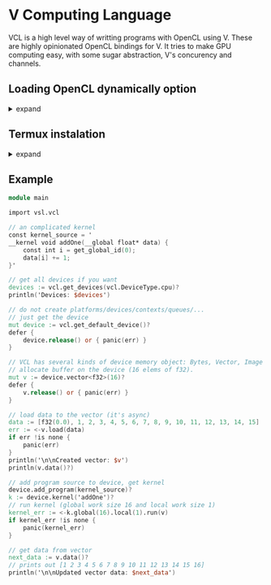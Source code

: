 # V Computing Language

VCL is a high level way of writting programs with OpenCL using V.
These are highly opinionated OpenCL bindings for V. It tries to make GPU computing easy,
with some sugar abstraction, V's concurency and channels.

## Loading OpenCL dynamically option

<details><summary>expand</summary>
<p>
By default VCL uses OpenCL loading the library statically. If you want to use OpenCL
dynamically, you can use the `-d dlopencl` flag.

By default it will look for the OpenCL library in the system path and all the known
locations for OpenCL libraries (like `/usr/lib` and `/usr/local/lib`) and load the first
library it finds. If you want to use a specific OpenCL library,
you can declare the environment variable `VCL_LIBOPENCL_PATH` with
the path to the library. Multiple paths can be separated by `:`.

For example, if you want to use the OpenCL library from the NVIDIA CUDA Toolkit, you can
do the following:

```bash
export VCL_LIBOPENCL_PATH=/usr/local/cuda/lib64/libOpenCL.so
```

</p>
</details>

## Termux instalation

<details><summary>expand</summary>
<p>
On termux you have to go with dynamic option, but before that you could execute theese command (add headers into source):
	```bash
	cd
	git clone https://github.com/KhronosGroup/OpenCL-Headers
	cp -r OpenCL-Headers/CL .vmodules/vsl/vcl/
	```
When your code do not run you can find on onternet path to opencl for your specific device and export `VCL_LIBOPENCL_PATH`
</p>
</details>

## Example

```v ignore
module main

import vsl.vcl

// an complicated kernel
const kernel_source = '
__kernel void addOne(__global float* data) {
    const int i = get_global_id(0);
    data[i] += 1;
}'

// get all devices if you want
devices := vcl.get_devices(vcl.DeviceType.cpu)?
println('Devices: $devices')

// do not create platforms/devices/contexts/queues/...
// just get the device
mut device := vcl.get_default_device()?
defer {
	device.release() or { panic(err) }
}

// VCL has several kinds of device memory object: Bytes, Vector, Image (Soon)
// allocate buffer on the device (16 elems of f32).
mut v := device.vector<f32>(16)?
defer {
	v.release() or { panic(err) }
}

// load data to the vector (it's async)
data := [f32(0.0), 1, 2, 3, 4, 5, 6, 7, 8, 9, 10, 11, 12, 13, 14, 15]
err := <-v.load(data)
if err !is none {
	panic(err)
}
println('\n\nCreated vector: $v')
println(v.data()?)

// add program source to device, get kernel
device.add_program(kernel_source)?
k := device.kernel('addOne')?
// run kernel (global work size 16 and local work size 1)
kernel_err := <-k.global(16).local(1).run(v)
if kernel_err !is none {
	panic(kernel_err)
}

// get data from vector
next_data := v.data()?
// prints out [1 2 3 4 5 6 7 8 9 10 11 12 13 14 15 16]
println('\n\nUpdated vector data: $next_data')
```


